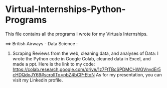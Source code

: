 # Virtual-Internships-Python-Programs
This file contains all the programs I wrote for my Virtuals Internships.

==> British Airways - Data Science :
1. Scraping Reviews from the web, cleaning data, and analyses of Data:
   I wrote the Python code in Google Colab, cleaned data in Excel, and made a ppt. Here is the link to my code: 
   https://colab.research.google.com/drive/1z7FtTBcSPDMCHWGVnydEr5cHDQdoJY69#scrollTo=pbZ4bCP-EtoN
   As for my presentation, you can visit my Linkedin profile.
   
